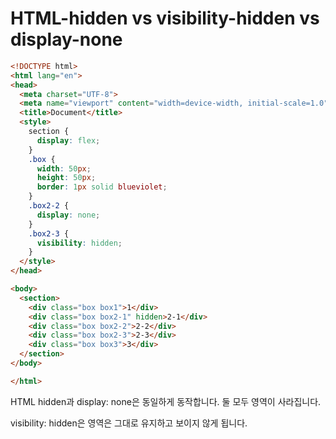 # HTML-hidden vs visibility-hidden vs display-none

```html
<!DOCTYPE html>
<html lang="en">
<head>
  <meta charset="UTF-8">
  <meta name="viewport" content="width=device-width, initial-scale=1.0">
  <title>Document</title>
  <style>
    section {
      display: flex;
    }
    .box {
      width: 50px;
      height: 50px;
      border: 1px solid blueviolet;
    }
    .box2-2 {
      display: none;
    }
    .box2-3 {
      visibility: hidden;
    }
  </style>
</head>

<body>
  <section>
    <div class="box box1">1</div>
    <div class="box box2-1" hidden>2-1</div>
    <div class="box box2-2">2-2</div>
    <div class="box box2-3">2-3</div>
    <div class="box box3">3</div>
  </section>
</body>

</html>
```

HTML hidden과 display: none은 동일하게 동작합니다. 둘 모두 영역이 사라집니다.

visibility: hidden은 영역은 그대로 유지하고 보이지 않게 됩니다.
